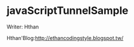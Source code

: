 javaScriptTunnelSample
======================

Writer: Hthan

Hthan'Blog:http://ethancodingstyle.blogspot.tw/
